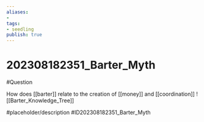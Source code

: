 ```yaml
---
aliases: 
- 
tags:
- seedling
publish: true
---
```


# 202308182351_Barter_Myth


#Question 

How does [[barter]] relate to the creation of [[money]] and [[coordination]]
![[Barter_Knowledge_Tree]]


#placeholder/description #ID202308182351_Barter_Myth
